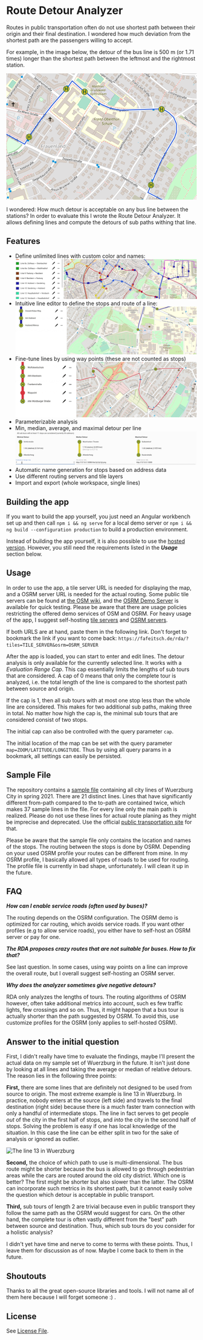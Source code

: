 # Route Detour Analyzer

Routes in public transportation often do not use shortest path between their origin
and their final destination. I wondered how much deviation from the shortest path
are the passengers willing to accept.

For example, in the image below, the detour of the bus line is 500 m (or 1.71 times)
longer than the shortest path between the leftmost and the rightmost station.

![Example of a detour on a public transportation line.](./img/detour.png)

I wondered: How much detour is acceptable on any bus line between the stations? In
order to evaluate this I wrote the Route Detour Analyzer. It allows defining lines
and compute the detours of sub paths withing that line.

## Features

* Define unlimited lines with custom color and names:
![Example of some lines created in RDA](./img/lines.png)
* Intuitive line editor to define the stops and route of a line:
![Creating a line](./img/line-creation.gif)  
* Fine-tune lines by using way points (these are not counted as stops)  
![Use waypoints to define detailed routs](./img/waypoints.gif)  
* Parameterizable analysis
* Min, median, average, and maximal detour per line
![Parameters change the results of the analysis](./img/analysis.gif)  
* Automatic name generation for stops based on address data  
* Use different routing servers and tile layers
* Import and export (whole workspace, single lines)

## Building the app

If you want to build the app yourself, you just need an Angular workbench set up and then
call `npm i && ng serve` for a local demo server or `npm i && ng build --configuration production` to build
a production environment.

Instead of building the app yourself, it is also possible to use the [hosted version](https://fafeitsch.de/rda). However,
you still need the requirements listed in the ***Usage*** section below.

## Usage

In order to use the app, a tile server URL is needed for displaying the map, and a OSRM server URL
is needed for the actual routing. Some public tile servers can be found at [the OSM wiki](https://wiki.openstreetmap.org/wiki/Tile_servers),
and the [OSRM Demo Server](https://github.com/Project-OSRM/osrm-backend/wiki/Demo-server) is available
for quick testing. Please be aware that there are usage policies restricting the offered demo services
of OSM and OSRM. For heavy usage of the app, I suggest self-hosting [tile servers](https://switch2osm.org/serving-tiles/using-a-docker-container/) and [OSRM servers](https://hub.docker.com/r/osrm/osrm-backend/).

If both URLS are at hand, paste them in the following link. Don't forget to bookmark the
link if you want to come back:
```https://fafeitsch.de/rda/?tiles=TILE_SERVER&osrm=OSRM_SERVER```

After the app is loaded, you can start to enter and edit lines. The detour analysis is only
available for the currently selected line. It works with a *Evaluation Range Cap*. This cap 
essentially limits the lengths of sub tours that are considered. A cap of 0 means that only
the complete tour is analyzed, i.e. the total length of the line is compared to the shortest path
between source and origin.

If the cap is 1, then all sub tours with at most one stop less than the whole line are considered. This makes
for two additional sub paths, making three in total. No matter how high the cap is, the minimal
sub tours that are considered consist of two stops.

The initial cap can also be controlled with the query parameter `cap`.

The initial location of the map can be set with the query parameter `map=ZOOM/LATITUDE/LONGITUDE`. Thus by
using all query params in a bookmark, all settings can easily be persisted.

## Sample File

The repository contains a [sample file](wuerzburg_legacy.json) containing all city lines of Wuerzburg City in spring 2021.
There are 21 distinct lines. Lines that have significantly different from-path compared to the to-path
are contained twice, which makes 37 sample lines in the file. For every line only the main path
is realized. Please do not use these lines for actual route planing as they might be imprecise and deprecated.
Use the official [public transportation site](https://vvm-info.de) for that.

Please be aware that the sample file only contains the location and names of the stops. The
routing between the stops is done by OSRM. Depending on your used OSRM profile your routes
can be different from mine. In my OSRM profile, I basically allowed all types of roads
to be used for routing. The profile file is currently in bad shape, unfortunately. I will clean
it up in the future.

## FAQ

***How can I enable service roads (often used by buses)?***

The routing depends on the OSRM configuration. The OSRM demo is optimized for car routing, which
avoids service roads. If you want other profiles (e.g to allow service roads), you either
have to self-host an OSRM server or pay for one.

***The RDA proposes crazy routes that are not suitable for buses. How to fix that?***

See last question. In some cases, using way points on a line can improve the overall route,
but I overall suggest self-hosting an OSRM server.

***Why does the analyzer sometimes give negative detours?***

RDA only analyzes the lengths of tours. The routing algorithms of OSRM however, often take additional
metrics into account, such es few traffic lights, few crossings and so on. Thus, it might happen
that a bus tour is actually shorter than the path suggested by OSRM. To avoid this, use customize
profiles for the OSRM (only applies to self-hosted OSRM).

## Answer to the initial question

First, I didn't really have time to evaluate the findings, maybe I'll present the actual data on
my sample set of Wuerzburg in the future. It isn't just done by looking at all lines and taking the
average or median of relative detours. The reason lies in the following three points:

**First,** there are some lines that are definitely not designed to be used from source to origin.
The most extreme example is line 13 in Wuerzburg. In practice, nobody enters at the source (left side)
and travels to the final destination (right side) because there is a much faster tram connection with
only a handful of intermediate stops. The line in fact serves to get people *out* of the city in
the first half of stops, and *into* the city in the second half of stops. Solving the problem
is easy if one has local knowledge of the situation. In this case the line can be either split
in two for the sake of analysis or ignored as outlier.

![The line 13 in Wuerzburg](./img/line13.png)

**Second,** the choice of which path to use is multi-dimensional. The bus route might be shorter because the bus is allowed
to go through pedestrian areas while the cars are routed around the old city district. Which one is
better? The first might be shorter but also slower than the latter. The OSRM can incorporate
such metrics in its shortest path, but it cannot easily solve the question which detour is
acceptable in public transport.

**Third,** sub tours of length 2 are trivial because even
in public transport they follow the same path as the OSRM would suggest for cars. On the other hand,
the complete tour is often vastly different from the "best" path between source and destination. Thus,
which sub tours do you consider for a holistic analysis?

I didn't yet have time and nerve to come to terms with these points. Thus, I leave them for discussion
as of now. Maybe I come back to them in the future.

## Shoutouts

Thanks to all the great open-source libraries and tools. I will not name all of them here
because I will forget someone :) .

## License

See [License File](LICENSE).



